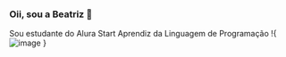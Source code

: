 ### Oii, sou a Beatriz 👋
Sou estudante do Alura Start Aprendiz da Linguagem de Programação
!{![image](https://github.com/user-attachments/assets/968b15ee-59da-4ce2-aa96-d3bc1a6f8e76)
}


